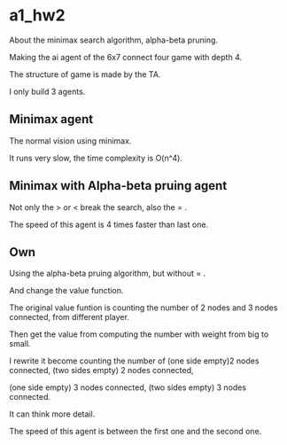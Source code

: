 # a1_hw2
About the minimax search algorithm, alpha-beta pruning.  

Making the ai agent of the 6x7 connect four game with depth 4.

The structure of game is made by the TA.

I only build 3 agents.
## Minimax agent
The normal vision using minimax. 

It runs very slow, the time complexity is O(n^4). 

## Minimax with Alpha-beta pruing agent
Not only the > or < break the search, also the = .

The speed of this agent is 4 times faster than last one. 
## Own
Using the alpha-beta pruing algorithm, but without = .

And change the value function.

The original value funtion is counting the number of 2 nodes  and 3 nodes connected, from different player. 

Then get the value from computing the number with weight from big to small.

I rewrite it become counting the number of (one side empty)2 nodes connected, (two sides empty) 2 nodes connected, 

(one side empty) 3 nodes connected, (two sides empty) 3 nodes connected.

It can think more detail.

The speed of this agent is between the first one and the second one.

